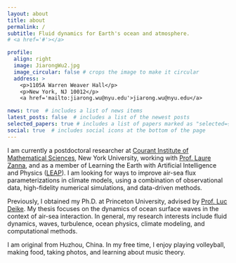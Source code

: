 ```yaml
---
layout: about
title: about
permalink: /
subtitle: Fluid dynamics for Earth's ocean and atmosphere.
# <a href='#'></a>

profile:
  align: right
  image: JiarongWu2.jpg
  image_circular: false # crops the image to make it circular
  address: >
    <p>1105A Warren Weaver Hall</p>
    <p>New York, NJ 10012</p>
    <a href='mailto:jiarong.wu@nyu.edu'>jiarong.wu@nyu.edu</a>

news: true  # includes a list of news items
latest_posts: false  # includes a list of the newest posts
selected_papers: true # includes a list of papers marked as "selected={true}"
social: true  # includes social icons at the bottom of the page
---
```


I am currently a postdoctoral researcher at [Courant Institute of Mathematical Sciences](https://cims.nyu.edu/dynamic/), New York University, working with [Prof. Laure Zanna](https://zanna-researchteam.github.io/), and as a member of Learning the Earth with Artificial Intelligence and Physics ([LEAP](https://leap.columbia.edu/)). I am looking for ways to improve air-sea flux parameterizations in climate models, using a combination of observational data, high-fidelity numerical simulations, and data-driven methods.  

Previously, I obtained my Ph.D. at Princeton University, advised by [Prof. Luc Deike](https://ldeike.princeton.edu). My thesis focuses on the dynamics of ocean surface waves in the context of air-sea interaction. In general, my research interests include fluid dynamics, waves, turbulence, ocean physics, climate modeling, and computational methods.

I am original from Huzhou, China. In my free time, I enjoy playing volleyball, making food, taking photos, and learning about music theory. 

